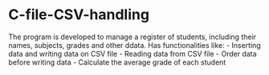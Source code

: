 # C-file-CSV-handling
The program is developed to manage a register of students, including their names, subjects, grades and other ddata.
Has functionalities like:
	- Inserting data and writing data on CSV file
	- Reading data from CSV file
	- Order data before writing data
	- Calculate the average grade of each student